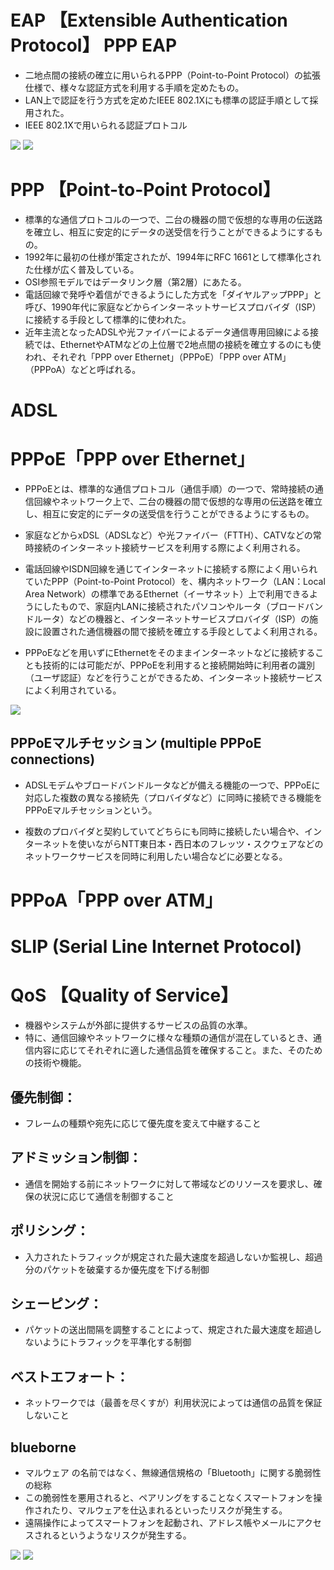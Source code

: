 # EAP 【Extensible Authentication Protocol】 PPP EAP
- 二地点間の接続の確立に用いられるPPP（Point-to-Point Protocol）の拡張仕様で、様々な認証方式を利用する手順を定めたもの。
- LAN上で認証を行う方式を定めたIEEE 802.1Xにも標準の認証手順として採用された。
- IEEE 802.1Xで用いられる認証プロトコル

![](../../PICTURE/Communication/EAP.png)
![](../../PICTURE/Communication/EAP_01.png)

# PPP 【Point-to-Point Protocol】
- 標準的な通信プロトコルの一つで、二台の機器の間で仮想的な専用の伝送路を確立し、相互に安定的にデータの送受信を行うことができるようにするもの。
- 1992年に最初の仕様が策定されたが、1994年にRFC 1661として標準化された仕様が広く普及している。
- OSI参照モデルではデータリンク層（第2層）にあたる。
- 電話回線で発呼や着信ができるようにした方式を「ダイヤルアップPPP」と呼び、1990年代に家庭などからインターネットサービスプロバイダ（ISP）に接続する手段として標準的に使われた。
- 近年主流となったADSLや光ファイバーによるデータ通信専用回線による接続では、EthernetやATMなどの上位層で2地点間の接続を確立するのにも使われ、それぞれ「PPP over Ethernet」（PPPoE）「PPP over ATM」（PPPoA）などと呼ばれる。

# ADSL


# PPPoE「PPP over Ethernet」
- PPPoEとは、標準的な通信プロトコル（通信手順）の一つで、常時接続の通信回線やネットワーク上で、二台の機器の間で仮想的な専用の伝送路を確立し、相互に安定的にデータの送受信を行うことができるようにするもの。
- 家庭などからxDSL（ADSLなど）や光ファイバー（FTTH）、CATVなどの常時接続のインターネット接続サービスを利用する際によく利用される。

- 電話回線やISDN回線を通じてインターネットに接続する際によく用いられていたPPP（Point-to-Point Protocol）を、構内ネットワーク（LAN：Local Area Network）の標準であるEthernet（イーサネット）上で利用できるようにしたもので、家庭内LANに接続されたパソコンやルータ（ブロードバンドルータ）などの機器と、インターネットサービスプロバイダ（ISP）の施設に設置された通信機器の間で接続を確立する手段としてよく利用される。

- PPPoEなどを用いずにEthernetをそのままインターネットなどに接続することも技術的には可能だが、PPPoEを利用すると接続開始時に利用者の識別（ユーザ認証）などを行うことができるため、インターネット接続サービスによく利用されている。



![](../../PICTURE/OTHER/PPPoE.png)


## PPPoEマルチセッション (multiple PPPoE connections)
- ADSLモデムやブロードバンドルータなどが備える機能の一つで、PPPoEに対応した複数の異なる接続先（プロバイダなど）に同時に接続できる機能をPPPoEマルチセッションという。

- 複数のプロバイダと契約していてどちらにも同時に接続したい場合や、インターネットを使いながらNTT東日本・西日本のフレッツ・スクウェアなどのネットワークサービスを同時に利用したい場合などに必要となる。


# PPPoA「PPP over ATM」

# SLIP (Serial Line Internet Protocol)



# QoS  【Quality of Service】
- 機器やシステムが外部に提供するサービスの品質の水準。
- 特に、通信回線やネットワークに様々な種類の通信が混在しているとき、通信内容に応じてそれぞれに適した通信品質を確保すること。また、そのための技術や機能。

## 優先制御：
- フレームの種類や宛先に応じて優先度を変えて中継すること
## アドミッション制御：
- 通信を開始する前にネットワークに対して帯域などのリソースを要求し、確保の状況に応じて通信を制御すること
## ポリシング：
- 入力されたトラフィックが規定された最大速度を超過しないか監視し、超過分のパケットを破棄するか優先度を下げる制御
## シェーピング：
- パケットの送出間隔を調整することによって、規定された最大速度を超過しないようにトラフィックを平準化する制御
## ベストエフォート：
- ネットワークでは（最善を尽くすが）利用状況によっては通信の品質を保証しないこと






## blueborne
- マルウェア の名前ではなく、無線通信規格の「Bluetooth」に関する脆弱性の総称
- この脆弱性を悪用されると、ペアリングをすることなくスマートフォンを操作されたり、マルウェアを仕込まれるといったリスクが発生する。
- 遠隔操作によってスマートフォンを起動され、アドレス帳やメールにアクセスされるというようなリスクが発生する。


![](../../PICTURE/Communication/blueborne_01.png)
![](../../PICTURE/Communication/blueborne_02.png)